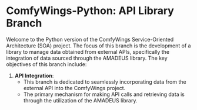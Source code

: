# ComfyWings-Python: API Library Branch

Welcome to the Python version of the ComfyWings Service-Oriented Architecture (SOA) project. The focus of this branch is the development of a library to manage data obtained from external APIs, specifically the integration of data sourced through the AMADEUS library. The key objectives of this branch include:

1. **API Integration**:
   - This branch is dedicated to seamlessly incorporating data from the external API into the ComfyWings project.
   - The primary mechanism for making API calls and retrieving data is through the utilization of the AMADEUS library.
